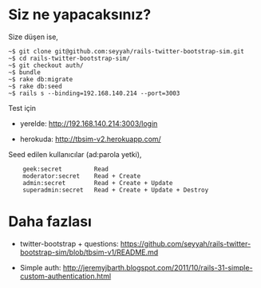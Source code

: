 # Siz ne yapacaksınız?

Size düşen ise,

	~$ git clone git@github.com:seyyah/rails-twitter-bootstrap-sim.git
	~$ cd rails-twitter-bootstrap-sim/
	~$ git checkout auth/
	~$ bundle
	~$ rake db:migrate
	~$ rake db:seed
	~$ rails s --binding=192.168.140.214 --port=3003

Test için

- yerelde: http://192.168.140.214:3003/login

- herokuda: http://tbsim-v2.herokuapp.com/

Seed edilen kullanıcılar (ad:parola yetki),

        geek:secret         Read
        moderator:secret    Read + Create
        admin:secret        Read + Create + Update
        superadmin:secret   Read + Create + Update + Destroy

# Daha fazlası

- twitter-bootstrap + questions: https://github.com/seyyah/rails-twitter-bootstrap-sim/blob/tbsim-v1/README.md

- Simple auth:
  http://jeremyjbarth.blogspot.com/2011/10/rails-31-simple-custom-authentication.html
